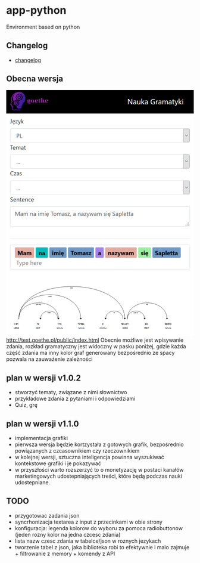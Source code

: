 # app-python
Environment based on python


## Changelog
+ [changelog](changelog.md)

## Obecna wersja

![firefox_2020-07-18_16-44-17.png](docs/firefox_2020-07-18_16-44-17.png)
http://test.goethe.pl/public/index.html
Obecnie możliwe jest wpisywanie zdania,
rozkład gramatyczny jest widoczny w pasku poniżej, gdzie każda część zdania ma inny kolor
graf generowany bezpośrednio ze spacy pozwala na zauważenie zależności

## plan w wersji v1.0.2
+ stworzyć tematy, związane z nimi słownictwo
+ przykładowe zdania z pytaniami i odpowiedziami
+ Quiz, grę 
 
## plan w wersji v1.1.0
+ implementacja grafiki
+ pierwsza wersja będzie kortzystała z gotowych grafik, bezpośrednio powiązanych z czcasownikiem czy rzeczownikiem
+ w kolejnej wersji, sztuczna inteligencja powinna wyszukiwać kontekstowe grafiki i je pokazywać
+ w przyszłości warto rozszerzyć to o monetyzację
 w postaci kanałów marketingowych udostepniających treści, które będą podczas nauki udostepniane.




## TODO

+ przygotowac zadania json
+ syncrhonizacja textarea z input z przecinkami w obie strony
+ konfiguracja: legenda kolorow do wyboru za pomoca radiobuttonow (jeden rozny kolor na jedna czcesc zdania)
+ lista nazw czesc zdania w tabelce/json w roznych jezykach
+ tworzenie tabel z json, jaka biblioteka robi to efektywnie i malo zajmuje + filtrowanie z memory + komendy z API


